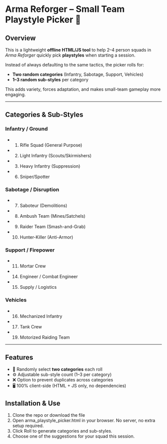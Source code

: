 # Arma Reforger – Small Team Playstyle Picker 🎲

## Overview
This is a lightweight **offline HTML/JS tool** to help 2–4 person squads in *Arma Reforger* quickly pick **playstyles** when starting a session.  

Instead of always defaulting to the same tactics, the picker rolls for:
- **Two random categories** (Infantry, Sabotage, Support, Vehicles)  
- **1–3 random sub-styles** per category  

This adds variety, forces adaptation, and makes small-team gameplay more engaging.

---

## Categories & Sub-Styles

### Infantry / Ground
- 1. Rifle Squad (General Purpose)  
- 2. Light Infantry (Scouts/Skirmishers)  
- 3. Heavy Infantry (Suppression)  
- 6. Sniper/Spotter  

### Sabotage / Disruption
- 7. Saboteur (Demolitions)  
- 8. Ambush Team (Mines/Satchels)  
- 9. Raider Team (Smash-and-Grab)  
- 10. Hunter-Killer (Anti-Armor)  

### Support / Firepower
- 11. Mortar Crew  
- 14. Engineer / Combat Engineer  
- 15. Supply / Logistics  

### Vehicles
- 16. Mechanized Infantry  
- 17. Tank Crew  
- 19. Motorized Raiding Team  

---

## Features
- 🎲 Randomly select **two categories** each roll  
- ⚙️ Adjustable sub-style count (1–3 per category)  
- ❌ Option to prevent duplicates across categories  
- 🖥️ 100% client-side (HTML + JS only, no dependencies)  

## Installation & Use
1. Clone the repo or download the file
2. Open arma_playstyle_picker.html in your browser.
  No server, no extra setup required.
3. Click Roll to generate categories and sub-styles.
4. Choose one of the suggestions for your squad this session.
